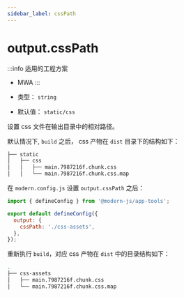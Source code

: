```yaml
---
sidebar_label: cssPath
---
```


# output.cssPath

:::info 适用的工程方案
* MWA
:::

* 类型： `string`
* 默认值： `static/css`


设置 css 文件在输出目录中的相对路径。

默认情况下, `build` 之后， css 产物在 `dist` 目录下的结构如下：

```bash
├── static
│   ├── css
│   │   ├── main.7987216f.chunk.css
│   │   └── main.7987216f.chunk.css.map
```

在 `modern.config.js` 设置 `output.cssPath` 之后：

```js title="modern.config.js"
import { defineConfig } from '@modern-js/app-tools';

export default defineConfig({
  output: {
    cssPath: './css-assets',
  },
});
```

重新执行 `build`，对应 css 产物在 `dist` 中的目录结构如下：

```bash
.
├── css-assets
│   ├── main.7987216f.chunk.css
│   └── main.7987216f.chunk.css.map
```
